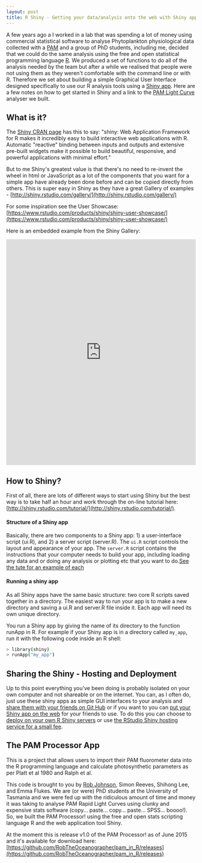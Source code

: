 ```yaml
---
layout: post
title: R Shiny - Getting your data/analysis onto the web with Shiny apps.
---
```

A few years ago a I worked in a lab that was spending a lot of money using commercial statistical software to analyse Phytoplankton physiological data collected with a [PAM](http://walz.com/products/chl_p700/water-pam/introduction.html) and a group of PhD students, including me, decided that we could do the same analysis using the free and open statistical programming language [R](https://www.cran.r-project.org/). We produced a set of functions to do all of the analysis needed by the team but after a while we realised that people were not using them as they weren't comfortable with the command line or with R. Therefore we set about building a simple Graphical User Interface designed specifically to use our R analysis tools using a [Shiny app](http://shiny.rstudio.com/). Here are a few notes on how to get started in Shiny and a link to the [PAM Light Curve](http://www.sciencedirect.com/science/article/pii/S0304377005000586) analyser we built.

## What is it?

The [Shiny CRAN page](https://cran.r-project.org/web/packages/shiny/index.html) has this to say: "shiny: Web Application Framework for R makes it incredibly easy to build interactive web applications with R. Automatic "reactive" binding between inputs and outputs and extensive pre-built widgets make it possible to build beautiful, responsive, and powerful applications with minimal effort."

But to me Shiny's greatest value is that there's no need to re-invent the wheel in html or JavaScript as a lot of the components that you want for a simple app have already been done before and can be copied directly from others. This is super easy in Shiny as they have a great Gallery of examples - [http://shiny.rstudio.com/gallery/](http://shiny.rstudio.com/gallery/)

For some inspiration see the User Showcase: [https://www.rstudio.com/products/shiny/shiny-user-showcase/](https://www.rstudio.com/products/shiny/shiny-user-showcase/)

Here is an embedded example from the Shiny Gallery:
<iframe src="http://shiny.rstudio.com/gallery/kmeans-example.html" height="600px" width="100%" frameborder="0" >An example from the gallery.</iframe>

## How to Shiny?

First of all, there are lots of different ways to start using Shiny but the best way is to take half an hour and work through the on-line tutorial here: [http://shiny.rstudio.com/tutorial/](http://shiny.rstudio.com/tutorial/).

#### Structure of a Shiny app

Basically, there are two components to a Shiny app: 1) a user-interface script (ui.R), and 2) a server script (server.R). The `ui.R` script controls the layout and appearance of your app. The `server.R` script contains the instructions that your computer needs to build your app, including loading any data and or doing any analysis or plotting etc that you want to do.[See the tute for an example of each](http://shiny.rstudio.com/tutorial/lesson1/)

#### Running a shiny app

As all Shiny apps have the same basic structure: two core R scripts saved together in a directory. The easiest way to run your app is to make a new directory and saving a ui.R and server.R file inside it. Each app will need its own unique directory.

You run a Shiny app by giving the name of its directory to the function runApp in R. For example if your Shiny app is in a directory called `my_app`, run it with the following code inside an R shell:
```bash
> library(shiny)
> runApp("my_app")
```

## Sharing the Shiny - Hosting and Deployment

Up to this point everything you've been doing is probably isolated on your own computer and not shareable or on the internet. You can, as I often do, just use these shiny apps as simple GUI interfaces to your analysis and [share them with your friends on Git Hub](https://github.com/RobTheOceanographer/pam_in_R/releases) or if you want to you can [put your Shiny app on the web](http://shiny.rstudio.com/deploy/) for your friends to use. To do this you can choose to [deploy on your own R Shiny servers](https://www.rstudio.com/products/shiny/shiny-server/) or use [the RStudio Shiny hosting service for a small fee](http://www.shinyapps.io/).

## The PAM Processor App

This is a project that allows users to import their PAM fluorometer data into the R programming language and calculate photosynthetic parameters as per Platt et al 1980 and Ralph et al.

This code is brought to you by [Rob Johnson](http://www.robtheoceanographer.com/), Simon Reeves, Shihong Lee, and Emma Flukes. We are (or were) PhD students at the University of Tasmania and we were fed up with the ridiculous amount of time and money it was taking to analyse PAM Rapid Light Curves using clunky and expensive stats software (copy... paste... copy... paste... SPSS... boooo!). So, we built the PAM Processor! using the free and open stats scripting language R and the web application tool Shiny.

At the moment this is release v1.0 of the PAM Processor! as of June 2015 and it's available for download here: [https://github.com/RobTheOceanographer/pam_in_R/releases](https://github.com/RobTheOceanographer/pam_in_R/releases)
